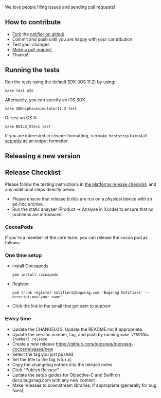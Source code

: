 
We love people filing issues and sending pull requests!

How to contribute
-----------------

-   [Fork](https://help.github.com/articles/fork-a-repo) the [notifier on github](https://github.com/bugsnag/bugsnag-cocoa)
-   Commit and push until you are happy with your contribution
-   Test your changes
-   [Make a pull request](https://help.github.com/articles/using-pull-requests)
-   Thanks!

Running the tests
-----------------

Run the tests using the default SDK (iOS 11.2) by using:

    make test e2e

Alternately, you can specify an iOS SDK:

    make SDK=iphonesimulator11.3 test

Or test on OS X:

    make BUILD_OSX=1 test

If you are interested in cleaner formatting, run `make bootstrap` to install
[xcpretty](https://github.com/supermarin/xcpretty) as an output formatter.


Releasing a new version
-----------------------

## Release Checklist
Please follow the testing instructions in [the platforms release checklist](https://github.com/bugsnag/platforms-release-checklist/blob/master/README.md), and any additional steps directly below.

- Please ensure that release builds are run on a physical device with an ad-hoc archive.
- Run the static anayser (Product -> Analyse in Xcode) to ensure that no problems are introduced.

### CocoaPods

If you're a member of the core team, you can release the cocoa pod as follows:

### One time setup

* Install Cocoapods

    ```
    gem install cocoapods
    ```

* Register

    ```
    pod trunk register notifiers@bugsnag.com 'Bugsnag Notifiers' --description='your name'
    ```

* Click the link in the email that got sent to support

### Every time

* Update the CHANGELOG. Update the README.md if appropriate.
* Update the version number, tag, and push by running `make VERSION=[number] release`
* Create a new release https://github.com/bugsnag/bugsnag-cocoa/releases/new
* Select the tag you just pushed
* Set the title to the tag (v5.x.x)
* Copy the changelog entries into the release notes
* Click "Publish Release"
* Update the setup guides for Objective-C and Swift on docs.bugsnag.com with any
  new content
* Make releases to downstream libraries, if appropriate (generally for bug
  fixes)
